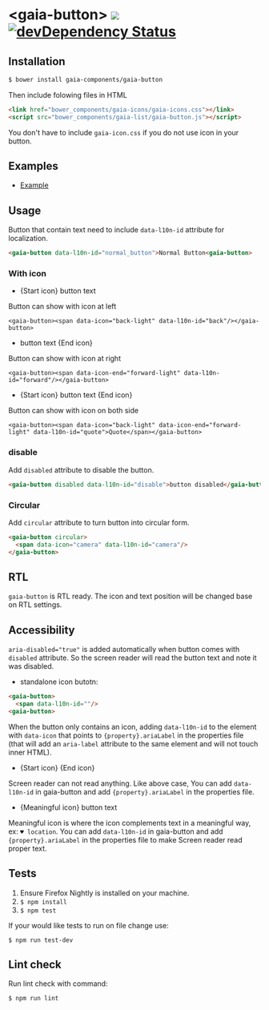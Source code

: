 # &lt;gaia-button&gt; [![](https://travis-ci.org/gaia-components/gaia-button.svg)](https://travis-ci.org/gaia-components/gaia-button) [![devDependency Status](https://david-dm.org/gaia-components/gaia-header/dev-status.svg)](https://david-dm.org/gaia-components/gaia-button#info=devDependencies)

## Installation

```bash
$ bower install gaia-components/gaia-button
```

Then include folowing files in HTML

```html
<link href="bower_components/gaia-icons/gaia-icons.css"></link>
<script src="bower_components/gaia-list/gaia-button.js"></script>
```

You don't have to include `gaia-icon.css` if you do not use icon in your button.


## Examples

- [Example](http://gaia-components.github.io/gaia-button/)


## Usage

Button that contain text need to include `data-l10n-id` attribute for localization.

```html
<gaia-button data-l10n-id="normal_button">Normal Button<gaia-button>
```

### With icon

* {Start icon} button text

Button can show with icon at left

```
<gaia-button><span data-icon="back-light" data-l10n-id="back"/></gaia-button>
```

* button text {End icon}

Button can show with icon at right

```
<gaia-button><span data-icon-end="forward-light" data-l10n-id="forward"/></gaia-button>
```

* {Start icon} button text {End icon}

Button can show with icon on both side

```
<gaia-button><span data-icon="back-light" data-icon-end="forward-light" data-l10n-id="quote">Quote</span></gaia-button>
```

### disable

Add `disabled` attribute to disable the button.

```html
<gaia-button disabled data-l10n-id="disable">button disabled</gaia-button>
```

### Circular

Add `circular` attribute to turn button into circular form.

```html
<gaia-button circular>
  <span data-icon="camera" data-l10n-id="camera"/>
</gaia-button>
```


## RTL

`gaia-button` is RTL ready. The icon and text position will be changed base on RTL settings.


## Accessibility

`aria-disabled="true"` is added automatically when button comes with `disabled` attribute. So the screen reader will read the button text and note it was disabled.

* standalone icon butotn:

```html
<gaia-button>
  <span data-l10n-id=""/>
<gaia-button>
```

When the button only contains an icon, adding `data-l10n-id` to the element with `data-icon` that points to `{property}.ariaLabel` in the properties file (that will add an `aria-label` attribute to the same element and will not touch inner HTML).

* {Start icon} {End icon}

Screen reader can not read anything. Like above case, You can add `data-l10n-id` in gaia-button and add `{property}.ariaLabel` in the properties file.

* {Meaningful icon} button text

Meaningful icon is where the icon complements text in a meaningful way, ex: `♥ location`. You can add `data-l10n-id` in gaia-button and add `{property}.ariaLabel` in the properties file to make Screen reader read proper text.

## Tests

1. Ensure Firefox Nightly is installed on your machine.
2. `$ npm install`
3. `$ npm test`

If your would like tests to run on file change use:

`$ npm run test-dev`

## Lint check

Run lint check with command:

`$ npm run lint`
